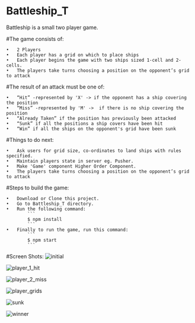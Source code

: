# Battleship_T

Battleship is a small two player game.

#The game consists of:

	•	2 Players
	•	Each player has a grid on which to place ships
	•	Each player begins the game with two ships sized 1-cell and 2-cells.
	•	The players take turns choosing a position on the opponent’s grid to attack

#The result of an attack must be one of:

	•	“Hit” -represented by 'X' -> if the opponent has a ship covering the position
	•	“Miss” -represented by 'M' ->  if there is no ship covering the position
	•	“Already Taken” if the position has previously been attacked
	•	“Sunk” if all the positions a ship covers have been hit
	•	“Win” if all the ships on the opponent's grid have been sunk
  
#Things to do next:

	•	Ask users for grid size, co-ordinates to land ships with rules specified.
	•	Maintain players state in server eg. Pusher.
	•	Make 'Game' component Higher Order Component.
	•	The players take turns choosing a position on the opponent’s grid to attack   


#Steps to build the game:

	•	Download or Clone this project. 
	•	Go to Battleship_T directory.
	•	Run the following command:  
			```
			$ npm install
			```  
	•	Finally to run the game, run this command:  
			```
			$ npm start
			```
#Screen Shots:
![initial](https://user-images.githubusercontent.com/11358883/35365533-e6ab9712-0129-11e8-86df-5bf064d69aab.JPG)

![player_1_hit](https://user-images.githubusercontent.com/11358883/35365566-1ef109cc-012a-11e8-8f9a-ce10d452e624.JPG)

![player_2_miss](https://user-images.githubusercontent.com/11358883/35365575-2d050f86-012a-11e8-90c8-77b6ff25f040.JPG)

![player_grids](https://user-images.githubusercontent.com/11358883/35365599-4d1b6c34-012a-11e8-8981-3ad64787c551.JPG)

![sunk](https://user-images.githubusercontent.com/11358883/35365606-5a319722-012a-11e8-82e4-06991a62b434.JPG)

![winner](https://user-images.githubusercontent.com/11358883/35365616-646f49f0-012a-11e8-8617-2e7ae66d5707.JPG)
